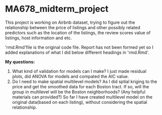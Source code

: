 # MA678_midterm_project

This project is working on Airbnb dataset, trying to figure out the relationship between the price of listings and other possibly related predictors such as the location of the listings, the review scores value of listings, host information and etc. 

'rmd.Rmd'file is the original code file. 
Report has not been formed yet so I added explanations of what I did below different headings in 'rmd.Rmd'. 

**My questions:**
1. What kind of validation for models can I make? I just made residual plots, did ANOVA for models and compated the AIC value. 
2. Do I need to make spatial multilevel models? As I did sptial kriging to the price and get the smoothed data for each Boston tract. If so, will the group in multilevel will be the Boston neighborhoods? (Any helpful materials can provided?) So far I have created multilevel model on the original data(based on each listing), without considering the spatial relationship. 
